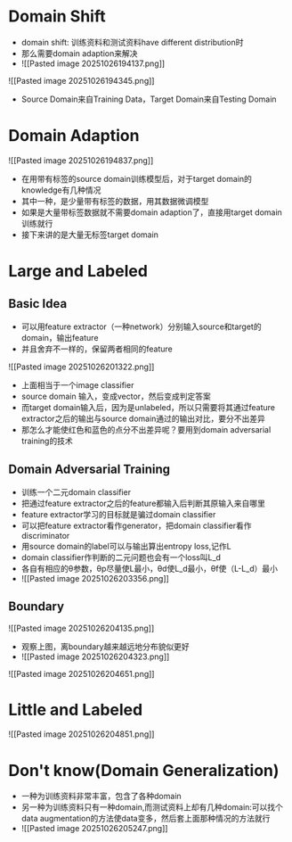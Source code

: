 # Domain Shift
- domain shift: 训练资料和测试资料have different distribution时
- 那么需要domain adaption来解决
- ![[Pasted image 20251026194137.png]]

![[Pasted image 20251026194345.png]]
- Source Domain来自Training Data，Target Domain来自Testing Domain
# Domain Adaption

![[Pasted image 20251026194837.png]]
- 在用带有标签的source domain训练模型后，对于target domain的knowledge有几种情况
- 其中一种，是少量带有标签的数据，用其数据微调模型
- 如果是大量带标签数据就不需要domain adaption了，直接用target domain训练就行
- 接下来讲的是大量无标签target domain
# Large and Labeled
## Basic Idea

- 可以用feature extractor（一种network）分别输入source和target的domain，输出feature
- 并且舍弃不一样的，保留两者相同的feature

![[Pasted image 20251026201322.png]]
- 上面相当于一个image classifier
- source domain 输入，变成vector，然后变成判定答案
- 而target domain输入后，因为是unlabeled，所以只需要将其通过feature extractor之后的输出与source domain通过的输出对比，要分不出差异
- 那怎么才能使红色和蓝色的点分不出差异呢？要用到domain adversarial training的技术

## Domain Adversarial Training

- 训练一个二元domain classifier
- 把通过feature extractor之后的feature都输入后判断其原输入来自哪里
- feature extractor学习的目标就是骗过domain classifier
- 可以把feature extractor看作generator，把domain classifier看作discriminator
- 用source domain的label可以与输出算出entropy loss,记作L
- domain classifier作判断的二元问题也会有一个loss叫L_d
- 各自有相应的θ参数，θp尽量使L最小，θd使L_d最小，θf使（L-L_d）最小
- ![[Pasted image 20251026203356.png]]
## Boundary

![[Pasted image 20251026204135.png]]
- 观察上图，离boundary越来越远地分布貌似更好
- ![[Pasted image 20251026204323.png]]

![[Pasted image 20251026204651.png]]

# Little and Labeled

![[Pasted image 20251026204851.png]]
# Don't know(Domain Generalization)

- 一种为训练资料非常丰富，包含了各种domain
- 另一种为训练资料只有一种domain,而测试资料上却有几种domain:可以找个data augmentation的方法使data变多，然后套上面那种情况的方法就行
- ![[Pasted image 20251026205247.png]]

